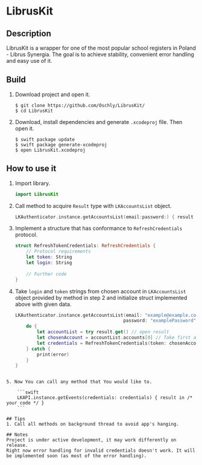 # LibrusKit

## Description
LibrusKit is a wrapper for one of the most popular school registers in Poland - Librus Synergia. The goal is to achieve stability, convenient error handling and easy use of it.

## Build

1. Download project and open it.


	```
	$ git clone https://github.com/Oschly/LibrusKit/
	$ cd LibrusKit

	```

2. Download, install dependencies and generate `.xcodeproj` file. Then open it.

	```	
	$ swift package update
	$ swift package generate-xcodeproj
	$ open LibrusKit.xcodeproj
	```
	
## How to use it

1. Import library.

	```swift
	import LibrusKit
	```

2. Call method to acquire `Result` type with `LKAccountsList` object.

	```swift
	LKAuthenticator.instance.getAccountsList(email:password:) { result in /* code */ }
	```

3. Implement a structure that has conformance to `RefreshCredentials` protocol.

	```swift
	struct RefreshTokenCredentials: RefreshCredentials {
		// Protocol requirements
		let token: String
		let login: String
		
		// Further code
	}
	```
	
4. Take `login` and `token` strings from chosen account in `LKAccountsList` object provided by method in step 2 and initialize struct implemented above with given data.


	```swift
	LKAuthenticator.instance.getAccountsList(email: "example@example.com, 
											password: "examplePassword") { result in 
		do {
			let accountList = try result.get() // open result
			let chosenAccount = accountList.accounts[0] // Take first available account
			let credentials = RefreshTokenCredentials(token: chosenAccount.token, login: chosenAccount.login)
		} catch {
			print(error)
		}
	}
```

5. Now You can call any method that You would like to.

	```swift
	LKAPI.instance.getEvents(credentials: credentials) { result in /* your code */ }
	```
	
## Tips
1. Call all methods on background thread to avoid app's hanging.

## Notes
Project is under active development, it may work differently on release.
Right now error handling for invalid credentials doesn't work. It will be implemented soon (as most of the error handling).